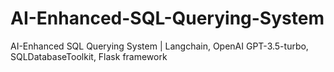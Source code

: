 # AI-Enhanced-SQL-Querying-System
AI-Enhanced SQL Querying System | Langchain, OpenAI GPT-3.5-turbo, SQLDatabaseToolkit, Flask framework
